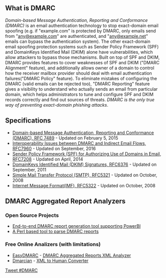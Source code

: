 ## What is DMARC
*Domain-based Message Authentication, Reporting and Conformance (DMARC)* is an email authentication technology to stop exact-domain email spoofing (e.g. if "example.com" is protected by DMARC, only emails send from "any@example.com" are authenticated, and "any@example.net" emails can bypass the authentication system). The other exact-domain email spoofing protection systems such as Sender Policy Framework (SPF) and DomainKeys Identified Mail (DKIM) alone have vulnerabilities, which allow attackers to bypass those mechanisms. Built on top of SPF and DKIM, DMARC provides features to cover weaknesses of SPF and DKIM ("DMARC Alignment" feature), and additionally allows owner of a domain to control how the receiver mailbox provider should deal with email authentication failures("DMARC Policy" feature). To eliminate mistakes of configuring the DMARC (valid emails can be rejected too), "DMARC Reporting" feature gives a visibility to understand who actually sends an email from particular domain, which helps administrators to tune and configure SPF and DKIM records correctly and find out sources of threats. _DMARC is the only true way of preventing exact-domain phishing attacks_.

## Specifications 

- [Domain-based Message Authentication, Reporting and Conformance (DMARC), RFC 7489](http://tools.ietf.org/html/rfc7489) - Updated on February 5, 2015
- [Interoperability Issues between DMARC and Indirect Email Flows, RFC7960](http://tools.ietf.org/html/rfc7960) - Updated on September, 2016
- [Sender Policy Framework (SPF) for Authorizing Use of Domains in Email, RFC7208](https://tools.ietf.org/html/rfc7208) - Updated on April, 2014
- [DomainKeys Identified Mail (DKIM) Signatures, RFC6376](https://tools.ietf.org/html/rfc6376) - Updated on September, 2011
- [Simple Mail Transfer Protocol (SMTP), RFC5321](https://tools.ietf.org/html/rfc5321) - Updated on October, 2008
- [Internet Message Format(IMF), RFC5322](https://tools.ietf.org/html/rfc5322) - Updated on October, 2008


## DMARC Aggregated Report Analyzers

### Open Source Projects

- [End-to-end DMARC report generation tool supporting PowerBI](https://gallery.technet.microsoft.com/scriptcenter/Harvest-DMARC-items-for-9c0d911a)
- [A Perl based tool to parse DMARC reports](https://github.com/techsneeze/dmarcts-report-parser)

### Free Online Analizers (with limitations)

- [EasyDMARC](https://easydmarc.com) - [DMARC Aggregated Reports XML Analyzer](https://easydmarc.com/tools/dmarc-aggregated-reports)
- [Dmarcian](https://dmarcian.com) - [XML to Human Converter](https://dmarcian.com/xml-to-human-converter/)

<a href="https://twitter.com/intent/tweet?button_hashtag=DMARC&ref_src=twsrc%5Etfw" class="twitter-hashtag-button" data-show-count="false">Tweet #DMARC</a><script async src="https://platform.twitter.com/widgets.js" charset="utf-8"></script>








